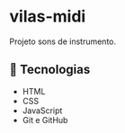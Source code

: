 # vilas-midi

Projeto sons de instrumento.

## 🚀 Tecnologias

- HTML 
- CSS
- JavaScript
- Git e GitHub
